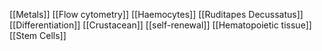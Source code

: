 [[Metals]]
[[Flow cytometry]]
[[Haemocytes]]
[[Ruditapes Decussatus]]
[[Differentiation]]
[[Crustacean]]
[[self-renewal]]
[[Hematopoietic tissue]]
[[Stem Cells]]
